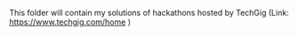 This folder will contain my solutions of hackathons hosted by TechGig (Link: https://www.techgig.com/home ) 
